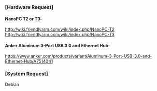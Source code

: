 ### [Hardware Request]

#### NanoPC T2 or T3:
http://wiki.friendlyarm.com/wiki/index.php/NanoPC-T2
http://wiki.friendlyarm.com/wiki/index.php/NanoPC-T3

#### Anker Aluminum 3-Port USB 3.0 and Ethernet Hub:
https://www.anker.com/products/variant/Aluminum-3-Port-USB-3.0-and-Ethernet-Hub/A7514041

### [System Request]
Debian

